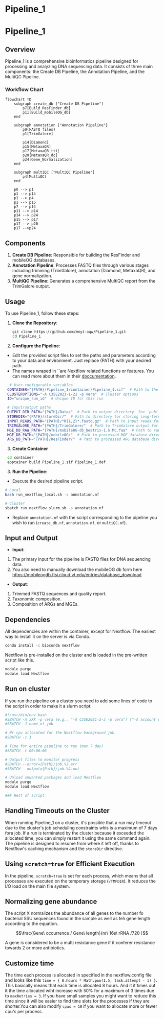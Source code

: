 # Pipeline_1

# Pipeline_1

## Overview

Pipeline_1 is a comprehensive bioinformatics pipeline designed for processing and analyzing DNA sequencing data. It consists of three main components: the Create DB Pipeline, the Annotation Pipeline, and the MultiQC Pipeline.

### Workflow Chart

```mermaid
flowchart TD
    subgraph create_db ["Create DB Pipeline"]
        p7[Build_ResFinder_db]
        p11[Build_mobileOG_db]
    end

    subgraph annotation ["Annotation Pipeline"]
        p0(FASTQ files)
        p1[TrimGalore]

        p14[Diamond]
        p15[MetaxaQR]
        p17[MetaxaQR_ttt]
        p20[MetaxaQR_dc]
        p24[Gene_Normalization]
    end

    subgraph multiQC ["MultiQC Pipeline"]
        p4[MultiQC]
    end

    p0 --> p1
    p1 --> p14
    p1 --> p4
    p1 --> p15
    p7 --> p14
    p11 --> p14
    p14 --> p24
    p15 --> p17
    p17 --> p20
    p17 -->p24
```

## Components

1. **Create DB Pipeline**: Responsible for building the ResFinder and mobileOG databases.
2. **Annotation Pipeline**: Processes FASTQ files through various stages including trimming (TrimGalore), annotation (Diamond, MetaxaQR), and gene normalization.
3. **MultiQC Pipeline**: Generates a comprehensive MultiQC report from the TrimGalore output.

## Usage

To use Pipeline_1, follow these steps:

1. **Clone the Repository**:

   ```bash
   git clone https://github.com/mnyt-aqw/Pipeline_1.git
   cd Pipeline_1
   ```

2. **Configure the Pipeline**:

- Edit the provided script files to set the paths and parameters according to your data and environment. Just replace {PATH} with your decired path.
- The names wraped in ``are Nextflow related functions or features. You can read more about them in their [doccumentation](https://www.nextflow.io/docs/latest/index.html).

```bash
  # User-configurable variables
 CONTAINER="{PATH}/Pipeline_1/container/Pipeline_1.sif"  # Path to the container image file
 CLUSTEROPTIONS="-A C3SE2023-1-21 -p vera"  # Cluster options
 ID="unique_run_id"  # Unique ID for this run   

 # Input/output paths
 OUTPUT_DIR_PATH="{PATH}/Data/"  # Path to output directory. See `publishDir`
 STOREDIR="{PATH}/storeDir/"  # Path to directory for storing long-term cache.  See `storeDir`
 INPUT_READS_PATH="{PATH}/*R{1,2}*.fastq.gz"  # Path to input reads for annotation.nf . See `Channel.fromFilePairs`. (supports wildcard patterns)
 TRIMGALORE_PATH="{PATH}/TrimGalore/"  # Path to TrimGalore output for multiQC.nf. Probably "{PATH}/storeDir/TrimGalore/"
 MGE_DB_RAW_PATH="{PATH}/mobileOG-db_beatrix-1.6.MC.faa"  # Path to raw mobileOG database file
 MGE_DB_PATH="{PATH}/mobileOG/"  # Path to processed MGE database directory. Probably "{PATH}/storeDir/mobileOG/"
 ARG_DB_PATH="{PATH}/ResFinder/"  # Path to processed ARG database directory. Probably "{PATH}/storeDir/ResFinder/"
 ```

3. **Create Container**

```bash
 cd container
 apptainer build Pipeline_1.sif Pipeline_1.def
 ```

3. **Run the Pipeline**:

- Execute the desired pipeline script.

 ```bash
 # Local
 bash run_nextflow_local.sh -s annotation.nf

 # Cluster
 sbatch run_nextflow_slurm.sh -s annotation.nf
 ```

- Replace `annotation.nf` with the script corresponding to the pipeline you wish to run (`create_db.nf`, `annotation.nf`, or `multiQC.nf`).

## Input and Output

- **Input**:

1. The primary input for the pipeline is FASTQ files for DNA sequencing data.
2. You also need to manually download the mobileOG db form here <https://mobileogdb.flsi.cloud.vt.edu/entries/database_download>.

- **Output**:

1. Trimmed FASTQ sequences and quality report.
2. Taxonomic composition.
3. Composition of ARGs and MGEs.

## Dependencies

All dependencies are within the container, except for Nextflow. The easiest way to install it on the server is via Conda.

```bash
conda install -c bioconda nextflow
```

Nextflow is pre-installed on the cluster and is loaded in the pre-written script like this.

```bash
module purge
module load Nextflow
```

## Run on cluster

If you run the pipeline on a cluster you need to add some lines of code to the script in order to make it a slurm script.

```bash
#!/usr/bin/env bash
#SBATCH -A XXX -p vera (e.g., "-A C3SE2021-2-3 -p vera") ("-A account name -p  partition")
#SBATCH -J name_of_job

# Nr cpu allocated for the Nextflow background job
#SBATCH -c 1

# Time for entire pipeline to run (max 7 day)
#SBATCH -t 00:00:00 

# Output files to monitor progress
#SBATCH --error={Path}/job.%J.err 
#SBATCH --output={Path}/job.%J.out 

# Unload unwanted packages and load Nextflow
module purge
module load Nextflow

### Rest of script
```

## Handling Timeouts on the Cluster

When running Pipeline_1 on a cluster, it's possible that a run may timeout due to the cluster's job scheduling constraints whis is a maximum of 7 days fora job. If a run is terminated by the cluster because it exceeded the allocated time, you can simply restart it using the same command again. The pipeline is designed to resume from where it left off, thanks to Nextflow's caching mechanism and the `storeDir` directive.

## Using `scratch=true` for Efficient Execution

In the pipeline, `scratch=true` is set for each process, which means that all processes are executed on the temporary storage (`/TMPDIR`). It reduces the I/O load on the main file system.

## Normalizing gene abundance

The script X normalizes the abundance of all genes to the number fo bacterial SSU sequences found in the sample as well as teh gene length according to the equation.

$$\frac{Gene\ occurrence / Gene\ length}{nr\ 16s\ rRNA /720 }$$

A gene is considered to be a multi resistance gene if it conferer resistance towards 2 or more antibiotics.

## Customize time

The time each process is allocated in specified in the nextflow.config file and looks like this `time = { 8.hours * Math.pow(1.5, task.attempt - 1) }`. This basically means that each time is allocated 8 hours. And it it times out it the time allocated wiht increase with 50% for a maximum of 3 times due to `maxRetries = 3`. If you have small samples you might want to reduce this time since it will be easier to find time slots for the processes if they are shorter.You can also modify `cpus = 10` if you want to allocate more or fewer cpu's per process.
